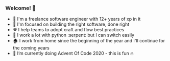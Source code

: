 ### Welcome! 👋

- 👨 I'm a freelance software engineer with  12+ years of xp in it
- 🎯 I'm focused on building the right software, done right
- ⚒️ I help teams to adopt craft and flow best practices
- 🐍 I work a lot with python :serpent: but I can switch easily
- 🏠 I work from home since the beginning of the year and I'll continue for the coming years
- 🌱 I’m currently doing Advent Of Code 2020 - this is fun 🔥

<!-- - 🔭 I’m currently working on ...
- 👯 I’m looking to collaborate on ...
- 🤔 I’m looking for help with ...
- 💬 Ask me about ...
- 📫 How to reach me: ...
- 😄 Pronouns: ...
- ⚡ Fun fact: ... -->
